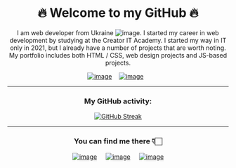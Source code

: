 <div align="center">

# 🔥 Welcome to my GitHub 🔥

I am web developer from Ukraine ![image](https://user-images.githubusercontent.com/84918090/201474845-932ac61c-7ed3-46f3-a552-7cabddb56eee.png). I started my career in web development by studying at the Creator IT Academy. I started my way in IT only in 2021, but I already have a number of projects that are worth noting. My portfolio includes both HTML / CSS, web design projects and JS-based projects.

[![image](https://user-images.githubusercontent.com/84918090/224413008-f7d1d8fb-ff24-4ad4-bd6b-af4930164fd8.png)](https://viktor-k.netlify.app/) &nbsp;&nbsp;
[![image](https://user-images.githubusercontent.com/84918090/224413102-47a8549b-06a2-413b-a87b-a5b8cbf73fc3.png)](https://www.buymeacoffee.com/victorkindrat) &nbsp;&nbsp;

  
   <hr>
  
### My GitHub activity:
[![GitHub Streak](https://streak-stats.demolab.com?user=viktor-kindrat&theme=dark&background=EB545400&currStreakNum=8B104E&currStreakLabel=FF1D8F&fire=FF1D8F&ring=8B104E&border=EB545400)](https://git.io/streak-stats)



  <hr>
  
### You can find me there 👇🏻
  
  &nbsp; &nbsp;
[![image](https://user-images.githubusercontent.com/84918090/202285398-6588fc5c-f989-4465-bdd1-6cb417622b1a.png)](https://www.linkedin.com/in/viktor-kindrat/) &nbsp; &nbsp;
[![image](https://user-images.githubusercontent.com/84918090/202284903-667ee18b-7e48-4574-9038-2bf82c7a6dc5.png)](https://www.instagram.com/victor_kindrat/) &nbsp; &nbsp;
[![image](https://user-images.githubusercontent.com/84918090/202285327-edddc319-1fce-45a3-9aea-e03a0da82a9d.png)](https://t.me/mexicancat228) &nbsp; 
  &nbsp;
  
  
  </div>
